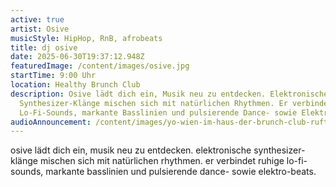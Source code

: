 ```yaml
---
active: true
artist: Osive
musicStyle: HipHop, RnB, afrobeats
title: dj osive
date: 2025-06-30T19:37:12.948Z
featuredImage: /content/images/osive.jpg
startTime: 9:00 Uhr
location: Healthy Brunch Club
description: Osive lädt dich ein, Musik neu zu entdecken. Elektronische
  Synthesizer-Klänge mischen sich mit natürlichen Rhythmen. Er verbindet ruhige
  Lo-Fi-Sounds, markante Basslinien und pulsierende Dance- sowie Elektro-Beats.
audioAnnouncement: /content/images/yo-wien-im-haus-der-brunch-club-ruft-.mp3
---
```

osive lädt dich ein, musik neu zu entdecken. elektronische synthesizer-klänge mischen sich mit natürlichen rhythmen. er verbindet ruhige lo-fi-sounds, markante basslinien und pulsierende dance- sowie elektro-beats.